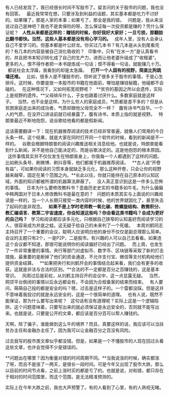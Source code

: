   
有人已经发现了，我已经很长时间不写股市了。留言问的关于股市的问题，我也没有回答。
 
最近我常常在想，只要涉及到利益的话题，其实基本都是吃力不讨好的。如果赚了，那是人家的本事；如果亏了，那全是我的错。
 
问题是，我从来没说过自己是神吧？我也不是卖保险的呀，怎么保证每一次投资都是赚的？凭什么保证呢？
 
**人性从来都是这样的：赚钱的时候，你好我好大家好；一旦亏损，那翻脸比翻书都快。当然，这些人基本都是没有用心学习的。**
 
成年人里，没有人会承认自己不爱学习的。但基本都是叶公好龙。你买过几本书？有几本是从头到尾看完的？有几本的内容是被自己消化吸收的？
 
印象中，只有“在水一方”是认真看书的，并且把书本知识转化成了自己的生产力，进而让他老婆升级成了“收租婆”。
 
更多的人，恨不得作者把一本书提炼成一句话；恨不得看一句话，就能赚几十万。
 
都说社会太浮躁，我看到的却是太急躁。
 
**打开一个人固有的视野，简直比狗跳墙还难。**
 
比如，很多人是不懂股市的，但听说了很多关于股市的事情，于是心生排斥。这时候，你要是放一本股市的书籍在他面前，哪怕是赚钱秘籍，他碰都不会碰的。
 
在这种情况下，又如何拓宽视野呢？
 
**贫穷的基因之所以会遗传，实际上是视野的遗传。**父母排斥什么，子女也跟着讨厌什么。多数家庭就是这样子。
 
当然，也不全是这样。为什么穷人的家庭成员，气质都是差不多的？但是从贫困家庭走出来的成功者，气质却跟他父母完全不一样？
 
腹有诗书气自华。一个人的气质，在没开口讲话前就已经暴露了。腹有诗书，本质上指的就是视野。
 
特朗普最近不断地抱怨，说谷歌给他看的都是假新闻。
  
这话需要翻译一下：现在机器推荐阅读的技术已经非常普遍，就像人们常用的今日头条一样。这个结果，就是大家在同时打开同一个软件的时候，看到的新闻是不一样的。
 
谷歌会根据特朗普的阅读兴趣推送相关消息给他。也就是说，特朗普能看到什么新闻，并不是他自己能决定的，而是谷歌决定的。这是他抱怨的根本原因。
 
这件事情其实并不仅仅发生在特朗普身上，你我每一个人都遇到了这样的问题。比如刷头条号、刷微博、刷抖音等，他们都属于机器推荐阅读。
 
**古人说“开卷有益”，可如果你阅读的习惯本身就缺乏多元化，那么这种开卷，只会让你的视野越来越窄，固定在某个范围之内。**长此以往，你就只能待在自己原本的认知区域，外面的知识都被所谓的机器算法屏蔽了。
 
没人真正意识到这是一件多么恐怖的事情。
 
日本为什么要修改教科书？歪曲历史史实的书籍多如牛毛，为什么偏偏中韩两国对于日本人修改教科书是最在意的？
 
问题的本质其实与上面说的兴趣阅读是一样的，当一个人长期只接受一类内容的时候，他的世界就固化了，甚至失去了起码的是非观念。
 
**如果不是上学时老师教一氧化碳、教螺旋结构、教微积分、教汇编语言、教第二宇宙速度，你会知道这些吗？你会看这类书籍吗？会成为更好的自己吗？**
 
学习和阅读都应该多元化，只根据自己狭窄的认知喜好而阅读学习的人，很容易成为井底之蛙。这无疑于给自己的未来判了一个死缓。
 
本周刘鹤同志主持召开了一个重要的会议，聪明人应该明白他的身份不仅仅是副总理那么简单。会议的主题只有2个，一是P2P，二是股市。有兴趣的人可以自己去看看。如果连这个会议都不知道，那很可能说明你的阅读偏好已经出了问题。
 
而上周，也发生了一件非常重要的事情。央行等部门对虚拟币、数字币、区块链等采取了新的打击措施，最重要的是断掉了他们的资金通道，不允许支付宝、微信等支付机构给他们提供资金结算。
 
**如果把央行和刘鹤开会的事情结合起来看，我们会有更多的收获。这就是非法与合法的区别。**合法的不一定都是百分之百赚钱的，这是基本常识。
 
风雨过后是彩虹，从刘鹤主持召开的会议中，这一点显露无疑。
 
当然，网贷平台倒闭的事情以后永远都会有，不会因为合规备案的结束而结束。
 
有人要问，萌萌自己投的都是安全的吗？嗯，过去是这样子的。一个雷都没踩。但是这并不意味着我投过的就是永远安全的，这是一个很简单的道理。
 
也有人说，既然不能保证，那为什么要写出来呢？
 
这句话有没有道理呢？实际上这是一个逻辑陷阱。这个问题意味着，只要写出来的就必须保证是永远安全的，否则就不能写出来。也就是说，只要是公开的文章，都应该是百分百可以帮人赚钱的。
  
天啊，除了骗子，谁能做到这么牛的境界？而且，真要这样的话，我应该可以当扶贫办主任和金融办主任了。因为我可以让金融百分之百没有风险。
  
过去我写的股市类文章似乎都没错。但是，如果是一个不懂股市的人现在回过头看这些文章，也许会觉得不少是错误的。
  
**问题出在哪里？因为衡量对错的时间周期不同。**当我说涨的时候，确实都涨了呀，而且不是涨了一两天，是很长一段时间。可是今年又出现了股市大跌，那么以目前的时间节点看，之前上涨时买的都是亏了的。也就是说，对和错，都只存在于相对的时间范围里，而这个范围，是无法精准预测的。
  
实际上在今年大跌之前，我也大声预警了。有的人看到了心里，有的人熟视无睹。